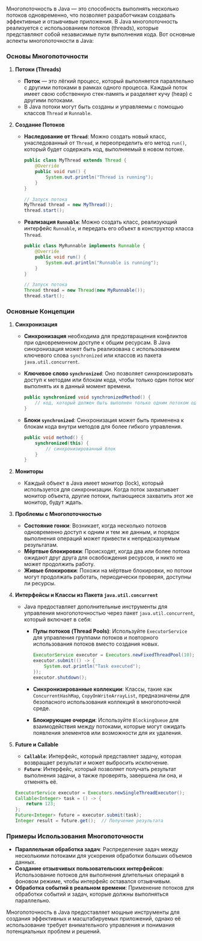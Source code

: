 Многопоточность в Java — это способность выполнять несколько потоков одновременно, что позволяет разработчикам создавать эффективные и отзывчивые приложения. В Java многопоточность реализуется с использованием потоков (threads), которые представляют собой независимые пути выполнения кода. Вот основные аспекты многопоточности в Java:

### Основы Многопоточности

1. **Потоки (Threads)**
   - **Поток** — это лёгкий процесс, который выполняется параллельно с другими потоками в рамках одного процесса. Каждый поток имеет свою собственную стек-память и разделяет кучу (heap) с другими потоками.
   - В Java потоки могут быть созданы и управляемы с помощью классов `Thread` и `Runnable`.

2. **Создание Потоков**
   - **Наследование от `Thread`**: Можно создать новый класс, унаследованный от `Thread`, и переопределить его метод `run()`, который будет содержать код, выполняемый в новом потоке.

     ```java
     public class MyThread extends Thread {
         @Override
         public void run() {
             System.out.println("Thread is running");
         }
     }

     // Запуск потока
     MyThread thread = new MyThread();
     thread.start();
     ```

   - **Реализация `Runnable`**: Можно создать класс, реализующий интерфейс `Runnable`, и передать его объект в конструктор класса `Thread`.

     ```java
     public class MyRunnable implements Runnable {
         @Override
         public void run() {
             System.out.println("Runnable is running");
         }
     }

     // Запуск потока
     Thread thread = new Thread(new MyRunnable());
     thread.start();
     ```

### Основные Концепции

1. **Синхронизация**
   - **Синхронизация** необходима для предотвращения конфликтов при одновременном доступе к общим ресурсам. В Java синхронизация может быть реализована с использованием ключевого слова `synchronized` или классов из пакета `java.util.concurrent`.

   - **Ключевое слово `synchronized`**: Оно позволяет синхронизировать доступ к методам или блокам кода, чтобы только один поток мог выполнять их в данный момент времени.

     ```java
     public synchronized void synchronizedMethod() {
         // код, который должен быть выполнен только одним потоком одновременно
     }
     ```

   - **Блоки `synchronized`**: Синхронизация может быть применена к блокам кода внутри методов для более гибкого управления.

     ```java
     public void method() {
         synchronized(this) {
             // синхронизированный блок
         }
     }
     ```

2. **Мониторы**
   - Каждый объект в Java имеет монитор (lock), который используется для синхронизации. Когда поток захватывает монитор объекта, другие потоки, пытающиеся захватить этот же монитор, будут ждать.

3. **Проблемы с Многопоточностью**
   - **Состояние гонки**: Возникает, когда несколько потоков одновременно доступ к одним и тем же данным, и порядок выполнения операций может привести к непредсказуемым результатам.
   - **Мёртвые блокировки**: Происходят, когда два или более потока ожидают друг друга для освобождения ресурсов, и никто не может продолжить работу.
   - **Живые блокировки**: Похожи на мёртвые блокировки, но потоки могут продолжать работать, периодически проверяя, доступны ли ресурсы.

4. **Интерфейсы и Классы из Пакета `java.util.concurrent`**
   - Java предоставляет дополнительные инструменты для управления многопоточностью через пакет `java.util.concurrent`, который включает в себя:

     - **Пулы потоков (Thread Pools)**: Используйте `ExecutorService` для управления группами потоков и повторного использования потоков вместо создания новых.

       ```java
       ExecutorService executor = Executors.newFixedThreadPool(10);
       executor.submit(() -> {
           System.out.println("Task executed");
       });
       executor.shutdown();
       ```

     - **Синхронизированные коллекции**: Классы, такие как `ConcurrentHashMap`, `CopyOnWriteArrayList`, предназначены для безопасного использования коллекций в многопоточной среде.

     - **Блокирующие очереди**: Используйте `BlockingQueue` для взаимодействия между потоками, которые могут ожидать появления элементов или возможности для их удаления.

5. **Future и Callable**
   - **`Callable`**: Интерфейс, который представляет задачу, которая возвращает результат и может выбросить исключение.
   - **`Future`**: Интерфейс, который позволяет получать результат выполнения задачи, а также проверять, завершена ли она, и отменять её.

   ```java
   ExecutorService executor = Executors.newSingleThreadExecutor();
   Callable<Integer> task = () -> {
       return 123;
   };
   Future<Integer> future = executor.submit(task);
   Integer result = future.get();  // Получение результата
   ```

### Примеры Использования Многопоточности

- **Параллельная обработка задач**: Распределение задач между несколькими потоками для ускорения обработки больших объемов данных.
- **Создание отзывчивых пользовательских интерфейсов**: Использование потоков для выполнения длительных операций в фоновом режиме, чтобы интерфейс оставался отзывчивым.
- **Обработка событий в реальном времени**: Применение потоков для обработки событий и задач, которые должны выполняться параллельно.

Многопоточность в Java предоставляет мощные инструменты для создания эффективных и масштабируемых приложений, однако её использование требует внимательного управления и понимания потенциальных проблем и решений.
